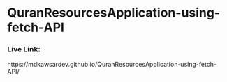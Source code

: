 # QuranResourcesApplication-using-fetch-API
<h3>Live Link: </h3>
<p>https://mdkawsardev.github.io/QuranResourcesApplication-using-fetch-API/</p>
